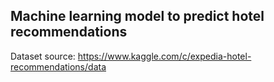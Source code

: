 ## Machine learning model to predict hotel recommendations

Dataset source: https://www.kaggle.com/c/expedia-hotel-recommendations/data

